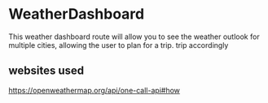 # WeatherDashboard
This weather dashboard route will allow you to see the weather outlook for multiple cities, allowing the user to plan for a trip.  trip accordingly


## websites used
https://openweathermap.org/api/one-call-api#how